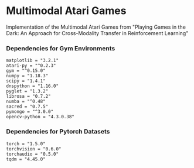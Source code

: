 # Multimodal Atari Games
Implementation of the Multimodal Atari Games from "Playing Games in the Dark: An Approach for Cross-Modality Transfer in Reinforcement Learning"


### Dependencies for Gym Environments
```
matplotlib = "3.2.1"
atari-py = "^0.2.3"
gym = "^0.15.0"
numpy = "1.18.3"
scipy = "1.4.1"
dnspython = "1.16.0"
pyglet = "1.3.2"
librosa = "0.7.2"
numba = "^0.48"
sacred = "0.7.5"
pymongo = "^3.0.0"
opencv-python = "4.3.0.38"
```

### Dependencies for Pytorch Datasets
```
torch = "1.5.0"
torchvision = "0.6.0"
torchaudio = "0.5.0"
tqdm = "4.45.0"
```

